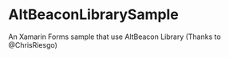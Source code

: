 # AltBeaconLibrarySample
An Xamarin Forms sample that use AltBeacon Library (Thanks to @ChrisRiesgo)
